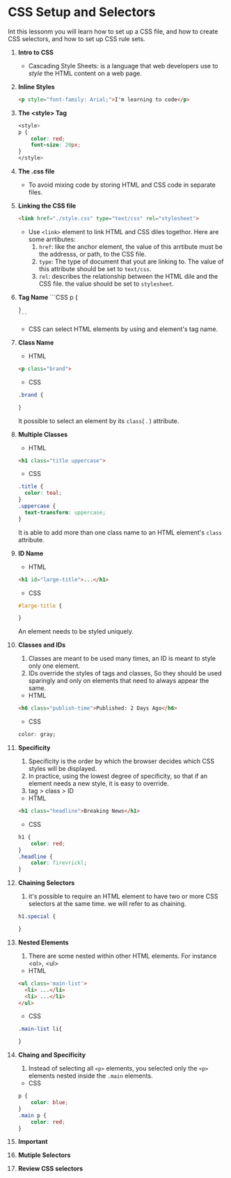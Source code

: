 # **CSS Setup and Selectors**

  Int this lessonm you will learn how to set up a CSS file, and how to create CSS selectors, and how to set up CSS rule sets.
1. **Intro to CSS**
    * Cascading Style Sheets: is a language that web developers use to _style_ the HTML content on a web page.

1. **Inline Styles**
    ```html
    <p style="font-family: Arial;">I'm learning to code</p>
    ```

1. **The \<style> Tag**
   ```CSS
   <style>
   p {
       color: red;
       font-size: 20px;
   }
   </style>
   ```

1. **The .css file**
    * To avoid mixing code by storing HTML and CSS code in separate files.

1. **Linking the CSS file**
     ```HTML
    <link href="./style.css" type="text/css" rel="stylesheet">
    ```
    * Use ```<link>``` element to link HTML and CSS diles togethor. Here are some arrtibutes:
      1. ```href```: like the anchor element, the value of this arrtibute must be the addresss, or path, to the CSS file.
      1. ```type```: The type of document that yout are linking to. The value of this attribute should be set to ```text/css```.
      1. ```rel```: describes the relationship between the HTML dile and the CSS file. the value should be set to ```stylesheet```.

1. **Tag Name**
       ```CSS
       p {

       }
       ```
    * CSS can select HTML elements by using and element's tag name.

1. **Class Name**
    * HTML
     ```HTML
     <p class="brand">
     ```
    * CSS
    ```CSS
    .brand {

    }
    ```
    It possible to select an element by its ```class```( . ) attribute.
1. **Multiple Classes**
    * HTML
    ```HTML
    <h1 class="title uppercase">
    ```
    * CSS
    ```CSS
    .title {
      color: teal;
    }
    .uppercase {
      text-transform: uppercase;
    }
    ```
    It is able to add more than one class name to an HTML element's ```class``` attribute.

1. **ID Name**
    * HTML
    ```HTML
    <h1 id="large-title">...</h1>
    ```
    * CSS
    ```CSS
    #large-title {

    }
    ```
    An element needs to be styled uniquely.

1. **Classes and IDs**
    1. Classes are meant to be used many times, an ID is meant to style only one element.
    1. IDs override the styles of tags and classes, So  they should be used sparingly and only on elements that need to always appear the same.
    * HTML
    ```HTML
    <h6 class="publish-time">Published: 2 Days Ago</h6>
    ```
    * CSS
    ```CSS
    color: gray;
    ```

1. **Specificity**
    1. Specificity is the order by which the browser decides which CSS styles will be displayed.
    1. In practice, using the lowest degree of specificity, so that if an element needs a new style, it is easy to override.
    1. tag > class > ID
    * HTML
    ``` HTML
    <h1 class="headline">Breaking News</h1>
    ```
    * CSS
    ```CSS
    h1 {
        color: red;
    }
    .headline {
        color: firevrickl;
    }
    ```

1. **Chaining Selectors**
    1. it's possible to require an HTML element to have two or more CSS selectors at the same time.  we will refer to as chaining.
    ```css
    h1.special {

    }
    ```

1. **Nested Elements**
    1. There are some nested within other HTML elements. For instance \<ol>, \<ul>
    * HTML
    ```HTML
    <ul class='main-list'>
      <li> ...</li>
      <li> ...</li>
    </ul>
    ```
    * CSS
    ```css
    .main-list li{

    }
    ```

1. **Chaing and Specificity**
    1. Instead of selecting all ```<p>``` elements, you selected only the ```<p>``` elements nested inside the ```.main``` elements.
    * CSS
    ```css
    p {
        color: blue;
    }
    .main p {
        color: red;
    }
    ```

1. **Important**

1. **Mutiple Selectors**

1. **Review CSS selectors**
